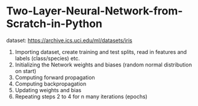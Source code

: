 # Two-Layer-Neural-Network-from-Scratch-in-Python

dataset: https://archive.ics.uci.edu/ml/datasets/iris

1. Importing dataset, create training and test splits, read in features and labels (class/species) etc.
2. Initializing the Network weights and biases (random normal distribution on start)
3. Computing forward propagation
4. Computing backpropagation
5. Updating weights and bias
6. Repeating steps 2 to 4 for n many iterations (epochs)

